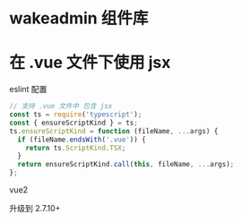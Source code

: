 # wakeadmin 组件库

# 在 .vue 文件下使用 jsx

eslint 配置

```js
// 支持 .vue 文件中 包含 jsx
const ts = require('typescript');
const { ensureScriptKind } = ts;
ts.ensureScriptKind = function (fileName, ...args) {
  if (fileName.endsWith('.vue')) {
    return ts.ScriptKind.TSX;
  }
  return ensureScriptKind.call(this, fileName, ...args);
};
```

vue2

升级到 2.7.10+
